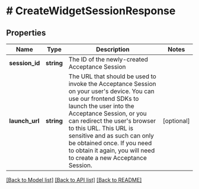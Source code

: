 # # CreateWidgetSessionResponse

## Properties

Name | Type | Description | Notes
------------ | ------------- | ------------- | -------------
**session_id** | **string** | The ID of the newly-created Acceptance Session |
**launch_url** | **string** | The URL that should be used to invoke the Acceptance Session on your user&#39;s device.                You can use our frontend SDKs to launch the user into the Acceptance Session, or you can redirect the user&#39;s browser to this URL.                This URL is sensitive and as such can only be obtained once. If you need to obtain it again, you will need to create a new Acceptance Session. | [optional]

[[Back to Model list]](../../README.md#models) [[Back to API list]](../../README.md#endpoints) [[Back to README]](../../README.md)
